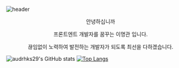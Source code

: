 ![header](https://capsule-render.vercel.app/api?type=waving&color=999999&fontColor=ffffff&height=300&section=header&animation=scaleIn&text=audrhks29's%20Hub&fontSize=60&fontAlignY=38&desc=프론트엔드%20개발자를%20꿈꾸는%20이명관%20입니다&descAlignY=52&descAlign=55)

<p align="center">안녕하십니까</p>
<p align="center">프론트엔트 개발자를 꿈꾸는 이명관 입니다.</p>
<p align="center">끊임없이 노력하여 발전하는 개발자가 되도록 최선을 다하겠습니다.</p>

![audrhks29's GitHub stats](https://github-readme-stats.vercel.app/api?username=audrhks29&hide=stars&locale=kr&show_icons=true&theme=transparent)
[![Top Langs](https://github-readme-stats.vercel.app/api/top-langs/?username=audrhks29&layout=compact)](https://github.com/audrhks29/github-readme-stats)

